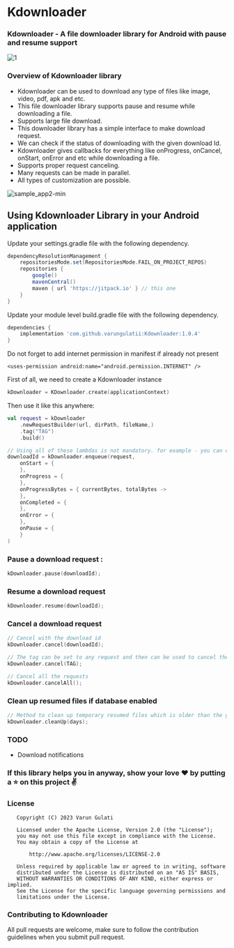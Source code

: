 # Kdownloader
### Kdownloader - A file downloader library for Android with pause and resume support

![1](https://user-images.githubusercontent.com/14194334/236659163-0d3f17a6-99ea-4b38-aec9-36ce93bb006d.png)

### Overview of Kdownloader library
* Kdownloader can be used to download any type of files like image, video, pdf, apk and etc.
* This file downloader library supports pause and resume while downloading a file.
* Supports large file download.
* This downloader library has a simple interface to make download request.
* We can check if the status of downloading with the given download Id.
* Kdownloader gives callbacks for everything like onProgress, onCancel, onStart, onError and etc while downloading a file.
* Supports proper request canceling.
* Many requests can be made in parallel.
* All types of customization are possible.

![sample_app2-min](https://user-images.githubusercontent.com/14194334/236852098-406eeb27-f036-42bf-aab4-74eb4492f4d8.png)

## Using Kdownloader Library in your Android application

Update your settings.gradle file with the following dependency.

```groovy
dependencyResolutionManagement {
    repositoriesMode.set(RepositoriesMode.FAIL_ON_PROJECT_REPOS)
    repositories {
        google()
        mavenCentral()
        maven { url 'https://jitpack.io' } // this one
    }
}
```

Update your module level build.gradle file with the following dependency.

```groovy
dependencies {
    implementation 'com.github.varungulatii:Kdownloader:1.0.4'
}
```
Do not forget to add internet permission in manifest if already not present

```
<uses-permission android:name="android.permission.INTERNET" />
```

First of all, we need to create a Kdownloader instance
```kotlin
kDownloader = KDownloader.create(applicationContext)
```

Then use it like this anywhere:

```kotlin
val request = kDownloader
    .newRequestBuilder(url, dirPath, fileName,)
    .tag("TAG")
    .build()

// Using all of these lambdas is not mandatory. for example - you can only use onStart or onProgress also
downloadId = kDownloader.enqueue(request, 
    onStart = {
    },    
    onProgress = {
    },
    onProgressBytes = { currentBytes, totalBytes ->
    },
    onCompleted = {
    }, 
    onError = {
    }, 
    onPause = {
    }
)
```

### Pause a download request :

```kotlin
kDownloader.pause(downloadId);
```
### Resume a download request
```kotlin
kDownloader.resume(downloadId);
```

### Cancel a download request
```kotlin
// Cancel with the download id
kDownloader.cancel(downloadId);

// The tag can be set to any request and then can be used to cancel the request
kDownloader.cancel(TAG);

// Cancel all the requests
kDownloader.cancelAll();
```

### Clean up resumed files if database enabled
```kotlin
// Method to clean up temporary resumed files which is older than the given day
kDownloader.cleanUp(days);
```

### TODO

*  Download notifications

### If this library helps you in anyway, show your love ❤️ by putting a ⭐ on this project ✌️

### License
```
   Copyright (C) 2023 Varun Gulati

   Licensed under the Apache License, Version 2.0 (the "License");
   you may not use this file except in compliance with the License.
   You may obtain a copy of the License at

       http://www.apache.org/licenses/LICENSE-2.0

   Unless required by applicable law or agreed to in writing, software
   distributed under the License is distributed on an "AS IS" BASIS,
   WITHOUT WARRANTIES OR CONDITIONS OF ANY KIND, either express or implied.
   See the License for the specific language governing permissions and
   limitations under the License.
```
   
### Contributing to Kdownloader

All pull requests are welcome, make sure to follow the contribution guidelines when you submit pull request.
